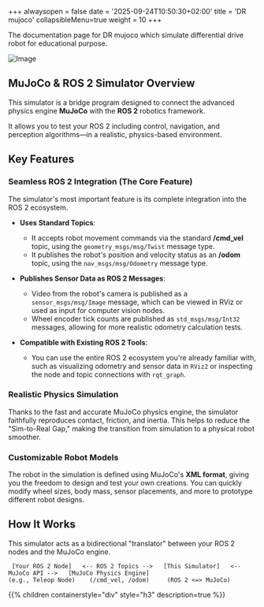 +++
alwaysopen = false
date = '2025-09-24T10:50:30+02:00'
title = 'DR mujoco'
collapsibleMenu=true
weight = 10
+++

The documentation page for DR mujoco which simulate differential drive robot for educational purpose.

![Image](https://github.com/user-attachments/assets/f4cb7bf3-b1aa-4886-a3c5-4155851b7869)

## MuJoCo & ROS 2 Simulator Overview

This simulator is a bridge program designed to connect the advanced physics engine **MuJoCo** with the **ROS 2** robotics framework.

It allows you to test your ROS 2 including control, navigation, and perception algorithms—in a realistic, physics-based environment.

## Key Features

### Seamless ROS 2 Integration (The Core Feature)

The simulator's most important feature is its complete integration into the ROS 2 ecosystem.

  * **Uses Standard Topics**:

      * It accepts robot movement commands via the standard **/cmd\_vel** topic, using the `geometry_msgs/msg/Twist` message type.
      * It publishes the robot's position and velocity status as an **/odom** topic, using the `nav_msgs/msg/Odometry` message type.

  * **Publishes Sensor Data as ROS 2 Messages**:

      * Video from the robot's camera is published as a `sensor_msgs/msg/Image` message, which can be viewed in RViz or used as input for computer vision nodes.
      * Wheel encoder tick counts are published as `std_msgs/msg/Int32` messages, allowing for more realistic odometry calculation tests.

  * **Compatible with Existing ROS 2 Tools**:

      * You can use the entire ROS 2 ecosystem you're already familiar with, such as visualizing odometry and sensor data in `RViz2` or inspecting the node and topic connections with `rqt_graph`.

### Realistic Physics Simulation

Thanks to the fast and accurate MuJoCo physics engine, the simulator faithfully reproduces contact, friction, and inertia. This helps to reduce the "Sim-to-Real Gap," making the transition from simulation to a physical robot smoother.

### Customizable Robot Models

The robot in the simulation is defined using MuJoCo's **XML format**, giving you the freedom to design and test your own creations. You can quickly modify wheel sizes, body mass, sensor placements, and more to prototype different robot designs.

## How It Works

This simulator acts as a bidirectional "translator" between your ROS 2 nodes and the MuJoCo engine.

```
 [Your ROS 2 Node]   <-- ROS 2 Topics -->   [This Simulator]   <-- MuJoCo API -->   [MuJoCo Physics Engine]
(e.g., Teleop Node)    (/cmd_vel, /odom)     (ROS 2 <=> MuJoCo)
```


{{% children containerstyle="div" style="h3" description=true %}}

